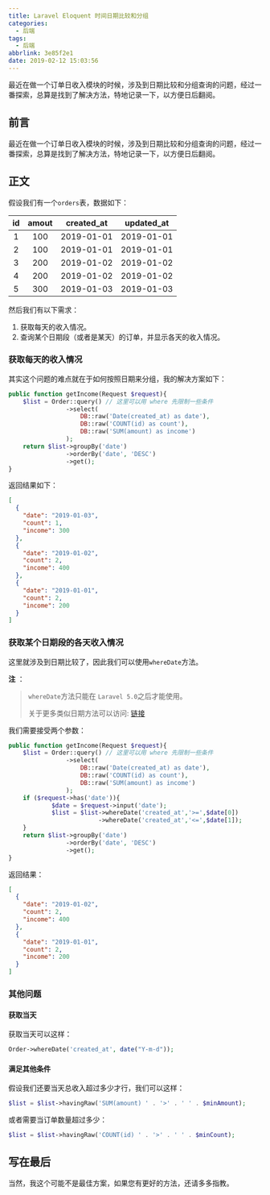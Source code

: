 ```yaml
---
title: Laravel Eloquent 时间日期比较和分组
categories:
  - 后端
tags:
  - 后端
abbrlink: 3e85f2e1
date: 2019-02-12 15:03:56
---
```


<div class="excerpt">
    最近在做一个订单日收入模块的时候，涉及到日期比较和分组查询的问题，经过一番探索，总算是找到了解决方法，特地记录一下，以方便日后翻阅。
</div>



## 前言

最近在做一个订单日收入模块的时候，涉及到日期比较和分组查询的问题，经过一番探索，总算是找到了解决方法，特地记录一下，以方便日后翻阅。

## 正文

假设我们有一个`orders`表，数据如下：

|  id  | amout | created_at | updated_at |
| :--: | :---: | :--------: | :--------: |
|  1   |  100  | 2019-01-01 | 2019-01-01 |
|  2   |  100  | 2019-01-01 | 2019-01-01 |
|  3   |  200  | 2019-01-02 | 2019-01-02 |
|  4   |  200  | 2019-01-02 | 2019-01-02 |
|  5   |  300  | 2019-01-03 | 2019-01-03 |

然后我们有以下需求：

1. 获取每天的收入情况。
2. 查询某个日期段（或者是某天）的订单，并显示各天的收入情况。

### 获取每天的收入情况

其实这个问题的难点就在于如何按照日期来分组，我的解决方案如下：

```php
public function getIncome(Request $request){
	$list = Order::query() // 这里可以用 where 先限制一些条件
                ->select(
                    DB::raw('Date(created_at) as date'),
                    DB::raw('COUNT(id) as count'),
                    DB::raw('SUM(amount) as income')
                );
    return $list->groupBy('date')
                ->orderBy('date', 'DESC')
                ->get();
}
```

返回结果如下：

```json
[
  {
    "date": "2019-01-03",
    "count": 1,
    "income": 300
  },
  {
    "date": "2019-01-02",
    "count": 2,
    "income": 400
  },
  {
    "date": "2019-01-01",
    "count": 2,
    "income": 200
  }
]
```

### 获取某个日期段的各天收入情况

这里就涉及到日期比较了，因此我们可以使用`whereDate`方法。

**注** ：

> `whereDate`方法只能在 `Laravel 5.0`之后才能使用。
>
> 关于更多类似日期方法可以访问: [链接](https://www.cnblogs.com/huangshoushi/p/5875022.html)

我们需要接受两个参数：

```php
public function getIncome(Request $request){
	$list = Order::query() // 这里可以用 where 先限制一些条件
                ->select(
                    DB::raw('Date(created_at) as date'),
                    DB::raw('COUNT(id) as count'),
                    DB::raw('SUM(amount) as income')
                );
    if ($request->has('date')){
            $date = $request->input('date');
            $list = $list->whereDate('created_at','>=',$date[0])
                         ->whereDate('created_at','<=',$date[1]);
    }
    return $list->groupBy('date')
                ->orderBy('date', 'DESC')
                ->get();
}
```

返回结果：

```json
[
  {
    "date": "2019-01-02",
    "count": 2,
    "income": 400
  },
  {
    "date": "2019-01-01",
    "count": 2,
    "income": 200
  }
]
```

### 其他问题

#### 获取当天

获取当天可以这样：

```php
Order->whereDate('created_at', date("Y-m-d"));
```

#### 满足其他条件

假设我们还要当天总收入超过多少才行，我们可以这样：

```php
$list = $list->havingRaw('SUM(amount) ' . '>' . ' ' . $minAmount);
```

或者需要当订单数量超过多少：

```php
$list = $list->havingRaw('COUNT(id) ' . '>' . ' ' . $minCount);
```

## 写在最后

当然，我这个可能不是最佳方案，如果您有更好的方法，还请多多指教。